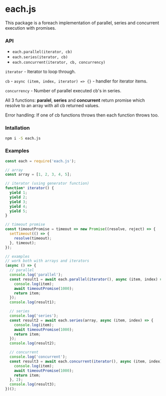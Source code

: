 # each.js

This package is a foreach implementation of parallel, series and concurrent execution with promises.

### API

 - `each.parallel(iterator, cb)`
 - `each.series(iterator, cb)`
 - `each.concurrent(iterator, cb, concurrency)`

`iterator` - Iterator to loop through.

`cb` - `async (item, index, iterator) => {}` - handler for iterator items.

`concurrency` - Number of parallel executed cb's in series.

All 3 functions: **paralel**, **series** and **concurrent** return promise which resolve to an array with all cb returned values.

Error handling: If one of cb functions throws then each function throws too.


### Intallation
```sh
npm i -S each.js
```

### Examples
```js
const each = require('each.js');

// array
const array = [1, 2, 3, 4, 5];

// iterator (using generator function)
function* iterator() {
  yield 1;
  yield 2;
  yield 3;
  yield 4;
  yield 5;
}

// timeout promise
const timeoutPromise = timeout => new Promise((resolve, reject) => {
  setTimeout(() => {
    resolve(timeout);
  }, timeout);
});

// examples
// work both with arrays and iterators
(async () => {
  // parallel
  console.log('parallel');
  const result1 = await each.parallel(iterator(), async (item, index) => {
    console.log(item);
    await timeoutPromise(1000);
    return item;
  });
  console.log(result1);

  // series
  console.log('series');
  const result2 = await each.series(array, async (item, index) => {
    console.log(item);
    await timeoutPromise(1000);
    return item;
  });
  console.log(result2);

  // concurrent
  console.log('concurrent');
  const result3 = await each.concurrent(iterator(), async (item, index) => {
    console.log(item);
    await timeoutPromise(1000);
    return item;
  }, 2);
  console.log(result3);
})();
```